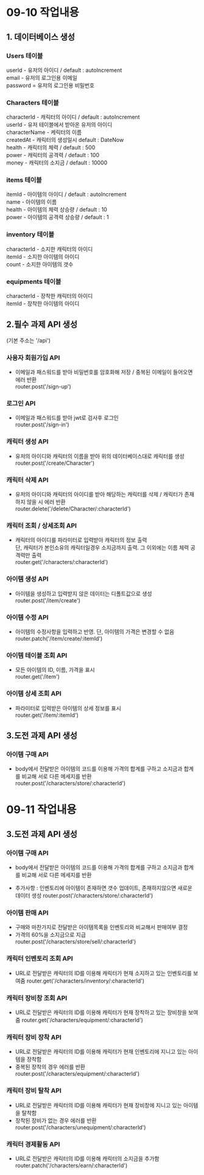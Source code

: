# 09-10 작업내용

## 1. 데이터베이스 생성


### Users 테이블

userId - 유저의 아이디 / default : autoIncrement   
email - 유저의 로그인용 이메일   
password = 유저의 로그인용 비밀번호   


### Characters 테이블

characterId - 캐릭터의 아이디 / default : autoIncrement   
userId - 유저 테이블에서 받아온 유저의 아이디   
characterName  - 케릭터의 이름   
createdAt  - 캐릭터의 생성일시 default : DateNow   
health  - 캐릭터의 체력 / default : 500   
power  - 캐릭터의 공격력 / default : 100   
money - 캐릭터의 소지금 / default : 10000   


### items 테이블

itemId - 아이템의 아이디 / default : autoIncrement   
name - 아이템의 이름   
health - 아이템의 체력 상승량 / default : 10   
power - 아이템의 공격력 상승량 / default : 1   


### inventory 테이블

characterId - 소지한 캐릭터의 아이디   
itemId - 소지한 아이템의 아이디   
count - 소지한 아이템의 갯수   


### equipments 테이블

characterId - 장착한 캐릭터의 아이디   
itemId - 장착한 아이템의 아이디   


## 2.필수 과제 API 생성 
(기본 주소는 '/api')


### 사용자 회원가입 API 
- 이메일과 패스워드를 받아 비밀번호를 암호화해 저장 / 중복된 이메일이 들어오면 에러 반환   
router.post('/sign-up')

### 로그인 API 
- 이메일과 패스워드를 받아 jwt로 검사후 로그인   
router.post('/sign-in')   

### 캐릭터 생성 API 
- 유저의 아이디와 캐릭터의 이름을 받아 위의 데이터베이스대로 캐릭터를 생성      
router.post('/create/Character')   

### 캐릭터 삭제 API 
- 유저의 아이디와 캐릭터의 아이디를 받아 해당하는 캐릭터를 삭제 / 캐릭터가 존재하지 않을 시 에러 반환   
router.delete('/delete/Character/:characterId')   

### 캐릭터 조회 / 상세조회 API 
- 캐릭터의 아이디를 파라미터로 입력받아 캐릭터의 정보 출력   
단, 캐릭터가 본인소유의 캐릭터일경우 소지금까지 출력. 그 이외에는 이름 체력 공격력만 출력   
router.get('/characters/:characterId')   

### 아이템 생성 API 
- 아이템을 생성하고 입력받지 않은 데이터는 디폴트값으로 생성   
router.post('/item/create')   

### 아이템 수정 API 
- 아이템의 수정사항을 입력하고 반영. 단, 아이템의 가격은 변경할 수 없음   
router.patch('/item/create/:itemId')   

### 아이템 테이블 조회 API 
- 모든 아이템의 ID, 이름, 가격을 표시   
router.get('/item')   

### 아이템 상세 조회 API 
- 파라미터로 입력받은 아이템의 상세 정보를 표시   
router.get('/item/:itemId')   


## 3.도전 과제 API 생성 

### 아이템 구매 API
- body에서 전달받은 아이템의 코드를 이용해 가격의 합계를 구하고 소지금과 합계를 비교해 서로 다른 메세지를 반환   
router.post('/characters/store/:characterId')   



# 09-11 작업내용

## 3.도전 과제 API 생성


### 아이템 구매 API
- body에서 전달받은 아이템의 코드를 이용해 가격의 합계를 구하고 소지금과 합계를 비교해 서로 다른 메세지를 반환
* 추가사항 : 인벤토리에 아이템이 존재하면 갯수 업데이트, 존재하지않으면 새로운 데이터 생성
router.post('/characters/store/:characterId')   

### 아이템 판매 API
- 구매와 마찬가지로 전달받은 아이템목록을 인벤토리와 비교해서 판매여부 결정
- 가격의 60%을 소지금으로 지급
router.post('/characters/store/sell/:characterId')

### 캐릭터 인벤토리 조회 API
- URL로 전달받은 캐릭터의 ID를 이용해 캐릭터가 현재 소지하고 있는 인벤토리를 보여줌
router.get('/characters/inventory/:characterId')

### 캐릭터 장비창 조회 API
- URL로 전달받은 캐릭터의 ID를 이용해 캐릭터가 현재 장착하고 있는 장비창을 보여줌
router.get('/characters/equipment/:characterId')

### 캐릭터 장비 장착 API
- URL로 전달받은 캐릭터의 ID를 이용해 캐릭터가 현재 인벤토리에 지니고 있는 아이템을 장착함
- 중복된 장착의 경우 에러를 반환
router.post('/characters/equipment/:characterId')

### 캐릭터 장비 탈착 API
- URL로 전달받은 캐릭터의 ID를 이용해 캐릭터가 현재 장비창에 지니고 있는 아이템을 탈착함
- 장착된 장비가 없는 경우 에러를 반환
router.post('/characters/unequipment/:characterId')

### 캐릭터 경제활동 API
- URL로 전달받은 캐릭터의 ID를 이용해 캐릭터의 소지금을 추가함
router.patch('/characters/earn/:characterId')
